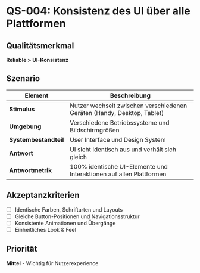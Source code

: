 # QS-004: Konsistenz des UI über alle Plattformen

## Qualitätsmerkmal
**Reliable > UI-Konsistenz**

## Szenario

| Element               | Beschreibung                                                    |
|-----------------------|-----------------------------------------------------------------|
| **Stimulus**          | Nutzer wechselt zwischen verschiedenen Geräten (Handy, Desktop, Tablet) |
| **Umgebung**          | Verschiedene Betriebssysteme und Bildschirmgrößen             |
| **Systembestandteil** | User Interface und Design System                                |
| **Antwort**           | UI sieht identisch aus und verhält sich gleich                 |
| **Antwortmetrik**     | 100% identische UI-Elemente und Interaktionen auf allen Plattformen |

## Akzeptanzkriterien
- [ ] Identische Farben, Schriftarten und Layouts
- [ ] Gleiche Button-Positionen und Navigationsstruktur
- [ ] Konsistente Animationen und Übergänge
- [ ] Einheitliches Look & Feel

## Priorität
**Mittel** - Wichtig für Nutzerexperience